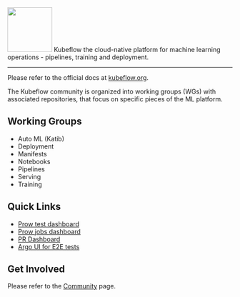 <img src="https://www.kubeflow.org/images/logo.svg" width="100">
Kubeflow the cloud-native platform for machine learning operations - pipelines, training and deployment.

---
Please refer to the official docs at [kubeflow.org](http://kubeflow.org).

The Kubeflow community is organized into working groups (WGs) with associated repositories, that focus on specific pieces of the ML platform. 

## Working Groups
* Auto ML (Katib)
* Deployment
* Manifests
* Notebooks
* Pipelines
* Serving
* Training

## Quick Links
* [Prow test dashboard](https://k8s-testgrid.appspot.com/sig-big-data)
* [Prow jobs dashboard](https://prow.k8s.io/?repo=kubeflow%2Fkubeflow)
* [PR Dashboard](https://k8s-gubernator.appspot.com/pr)
* [Argo UI for E2E tests](http://testing-argo.kubeflow.org)

## Get Involved
Please refer to the [Community](https://www.kubeflow.org/docs/about/community/) page.

